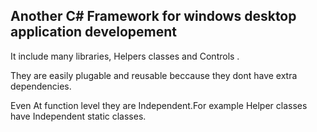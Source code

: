 <h2>Another  C# Framework for windows desktop application developement</h2>

It include many libraries, Helpers classes and Controls .

They  are easily plugable and reusable beccause they dont have extra dependencies.

Even At function level they are Independent.For example  Helper classes have Independent static classes.
